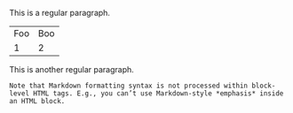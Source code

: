 This is a regular paragraph.

<table>
    <tr>
        <td>Foo</td>
        <td>Boo</td>
    </tr>
    <tr>
        <td>1</td>
        <td>2</td>
    </tr>
</table>

This is another regular paragraph.

`Note that Markdown formatting syntax is not processed within block-level HTML tags. E.g., you can’t use Markdown-style *emphasis* inside an HTML block.`